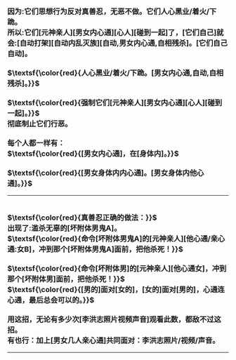<h3>
<br>因为:它们思想行为反对真善忍，无恶不做。它们人心黑业/着火/下跪。
<br>所以:它们[元神亲人][男女内心通][心人][碰到一起]了，[它们自己]就会:[自动打架][自动内乱灭族][自动,男女内心通,自相残杀]。[它们自己自动]。
<br>
<br>$\textsf{\color{red}{人心黑业/着火/下跪。[男女内心通,自动,自相残杀]。}}$
<br>
<br>$\textsf{\color{red}{强制它们[元神亲人][男女内心通][心人][碰到一起]。}}$
<br>彻底制止它们行恶。
<br>
<br>每个人都一样有：
<br>$\textsf{\color{red}{[男女内心通]，在[身体内]。}}$
<br>
<br>$\textsf{\color{red}{[男女身体内内心通]。[男女身体内他心通]。}}$
<hr>
<br>$\textsf{\color{red}{真善忍正确的做法：}}$
<br>出现了:滥杀无辜的[坏附体男鬼A]。
<br>$\textsf{\color{red}{命令[坏附体男鬼A]的[元神亲人][他心通/亲心通:女B]，冲到那个[坏附体男鬼A]面前，把他杀死！}}$
<br>
<br>$\textsf{\color{red}{命令[坏附体男]的[元神亲人][他心通女]，冲到那个[坏附体男]面前，把他杀死！}}$
<br>$\textsf{\color{red}{[男的]面对[女的]，[女的]面对[男的]，心通连心通，最后总会可以的。}}$
<br>
<br>用这招，无论有多少次[李洪志照片视频声音]观看此数，都敌不过这招。
<br>有也行：加上[男女几人亲心通]共同面对：李洪志照片/视频/声音。
<br>
<hr>
</h3>
